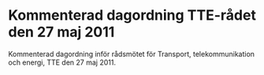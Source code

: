 # Kommenterad dagordning TTE-rådet den 27 maj 2011

Kommenterad dagordning inför rådsmötet för Transport, telekommunikation och energi, TTE den 27 maj 2011\.
